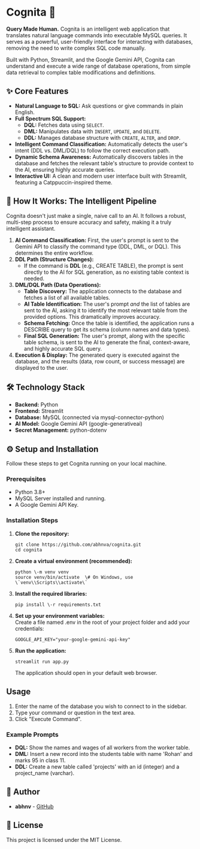 # **Cognita 🧠**

**Query Made Human.** Cognita is an intelligent web application that translates natural language commands into executable MySQL queries. It serves as a powerful, user-friendly interface for interacting with databases, removing the need to write complex SQL code manually.

Built with Python, Streamlit, and the Google Gemini API, Cognita can understand and execute a wide range of database operations, from simple data retrieval to complex table modifications and definitions.

## **✨ Core Features**

* **Natural Language to SQL:** Ask questions or give commands in plain English. 
* **Full Spectrum SQL Support:**  
  * **DQL:** Fetches data using `SELECT`.  
  * **DML:** Manipulates data with `INSERT`, `UPDATE`, and `DELETE`.  
  * **DDL:** Manages database structure with `CREATE`, `ALTER`, and `DROP`.  
* **Intelligent Command Classification:** Automatically detects the user's intent (DDL vs. DML/DQL) to follow the correct execution path.  
* **Dynamic Schema Awareness:** Automatically discovers tables in the database and fetches the relevant table's structure to provide context to the AI, ensuring highly accurate queries.  
* **Interactive UI:** A clean and modern user interface built with Streamlit, featuring a Catppuccin-inspired theme.

## **🚀 How It Works: The Intelligent Pipeline**

Cognita doesn't just make a single, naive call to an AI. It follows a robust, multi-step process to ensure accuracy and safety, making it a truly intelligent assistant.

1. **AI Command Classification:** First, the user's prompt is sent to the Gemini API to classify the command type (DDL, DML, or DQL). This determines the entire workflow.  
2. **DDL Path (Structure Changes):**  
   * If the command is **DDL** (e.g., CREATE TABLE), the prompt is sent directly to the AI for SQL generation, as no existing table context is needed.  
3. **DML/DQL Path (Data Operations):**  
   * **Table Discovery:** The application connects to the database and fetches a list of all available tables.  
   * **AI Table Identification:** The user's prompt *and* the list of tables are sent to the AI, asking it to identify the most relevant table from the provided options. This dramatically improves accuracy.  
   * **Schema Fetching:** Once the table is identified, the application runs a DESCRIBE query to get its schema (column names and data types).  
   * **Final SQL Generation:** The user's prompt, along with the specific table schema, is sent to the AI to generate the final, context-aware, and highly accurate SQL query.  
4. **Execution & Display:** The generated query is executed against the database, and the results (data, row count, or success message) are displayed to the user.

## **🛠️ Technology Stack**

* **Backend:** Python  
* **Frontend:** Streamlit  
* **Database:** MySQL (connected via mysql-connector-python)  
* **AI Model:** Google Gemini API (google-generativeai)  
* **Secret Management:** python-dotenv

## **⚙️ Setup and Installation**

Follow these steps to get Cognita running on your local machine.

### **Prerequisites**

* Python 3.8+  
* MySQL Server installed and running.  
* A Google Gemini API Key.

### **Installation Steps**

1. **Clone the repository:**  
    ```
    git clone https://github.com/abhnva/cognita.git 
    cd cognita
    ```

2. **Create a virtual environment (recommended):**  
   ```
   python \-m venv venv  
   source venv/bin/activate  \# On Windows, use \`venv\\Scripts\\activate\`
   ```

3. **Install the required libraries:**  
   ```
   pip install \-r requirements.txt
   ```

4. **Set up your environment variables:**  
   Create a file named .env in the root of your project folder and add your credentials:  
   ```
   GOOGLE_API_KEY="your-google-gemini-api-key"
   ```  

5. **Run the application:**  
   ```
   streamlit run app.py
   ```

   The application should open in your default web browser.

## **Usage**

1. Enter the name of the database you wish to connect to in the sidebar.  
2. Type your command or question in the text area.  
3. Click "Execute Command".

### **Example Prompts**

* **DQL:** Show the names and wages of all workers from the worker table.  
* **DML:** Insert a new record into the students table with name 'Rohan' and marks 95 in class 11\.  
* **DDL:** Create a new table called 'projects' with an id (integer) and a project\_name (varchar).

## **👤 Author**

* **abhnv** \- [GitHub](https://github.com/abhnva)

## **📄 License**

This project is licensed under the MIT License.